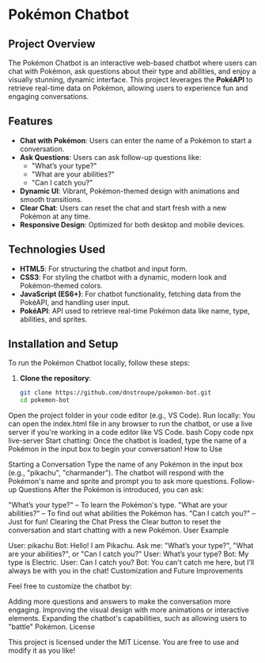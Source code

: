 # Pokémon Chatbot

## Project Overview
The Pokémon Chatbot is an interactive web-based chatbot where users can chat with Pokémon, ask questions about their type and abilities, and enjoy a visually stunning, dynamic interface. This project leverages the **PokéAPI** to retrieve real-time data on Pokémon, allowing users to experience fun and engaging conversations.

## Features
- **Chat with Pokémon**: Users can enter the name of a Pokémon to start a conversation.
- **Ask Questions**: Users can ask follow-up questions like:
  - "What’s your type?"
  - "What are your abilities?"
  - "Can I catch you?"
- **Dynamic UI**: Vibrant, Pokémon-themed design with animations and smooth transitions.
- **Clear Chat**: Users can reset the chat and start fresh with a new Pokémon at any time.
- **Responsive Design**: Optimized for both desktop and mobile devices.

## Technologies Used
- **HTML5**: For structuring the chatbot and input form.
- **CSS3**: For styling the chatbot with a dynamic, modern look and Pokémon-themed colors.
- **JavaScript (ES6+)**: For chatbot functionality, fetching data from the PokéAPI, and handling user input.
- **PokéAPI**: API used to retrieve real-time Pokémon data like name, type, abilities, and sprites.

## Installation and Setup

To run the Pokémon Chatbot locally, follow these steps:

1. **Clone the repository**:
   ```bash
   git clone https://github.com/dnstroupe/pokemon-bot.git
   cd pokemon-bot
Open the project folder in your code editor (e.g., VS Code).
Run locally: You can open the index.html file in any browser to run the chatbot, or use a live server if you're working in a code editor like VS Code.
bash
Copy code
npx live-server
Start chatting: Once the chatbot is loaded, type the name of a Pokémon in the input box to begin your conversation!
How to Use

Starting a Conversation
Type the name of any Pokémon in the input box (e.g., "pikachu", "charmander").
The chatbot will respond with the Pokémon's name and sprite and prompt you to ask more questions.
Follow-up Questions
After the Pokémon is introduced, you can ask:

"What’s your type?" – To learn the Pokémon's type.
"What are your abilities?" – To find out what abilities the Pokémon has.
"Can I catch you?" – Just for fun!
Clearing the Chat
Press the Clear button to reset the conversation and start chatting with a new Pokémon.
User Example

User: pikachu
Bot: Hello! I am Pikachu.
Ask me: "What’s your type?", "What are your abilities?", or "Can I catch you?"
User: What’s your type?
Bot: My type is Electric.
User: Can I catch you?
Bot: You can't catch me here, but I’ll always be with you in the chat!
Customization and Future Improvements

Feel free to customize the chatbot by:

Adding more questions and answers to make the conversation more engaging.
Improving the visual design with more animations or interactive elements.
Expanding the chatbot's capabilities, such as allowing users to "battle" Pokémon.
License

This project is licensed under the MIT License. You are free to use and modify it as you like!
